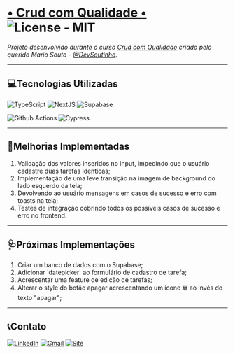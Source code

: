 # [• Crud com Qualidade •](https://crudcomqualidade.io/) ![License - MIT](https://img.shields.io/badge/License-MIT-orange)

_Projeto desenvolvido durante o curso [Crud com Qualidade](https://crudcomqualidade.io/) criado pelo querido Mario Souto - [@DevSoutinho](https://github.com/devsoutinho)._
____

## 💻Tecnologias Utilizadas

![TypeScript](https://img.shields.io/badge/TypeScript-007ACC?style=for-the-badge&logo=typescript&logoColor=white) ![NextJS](https://img.shields.io/badge/next.js-000000?style=for-the-badge&logo=nextdotjs&logoColor=white) ![Supabase](https://img.shields.io/badge/Supabase-181818?style=for-the-badge&logo=supabase&logoColor=white)

![Github Actions](https://img.shields.io/badge/GitHub_Actions-2088FF?style=for-the-badge&logo=github-actions&logoColor=white) ![Cypress](https://img.shields.io/badge/Cypress-17202C?style=for-the-badge&logo=cypress&logoColor=white)
____

## 💊Melhorias Implementadas

1. Validação dos valores inseridos no input, impedindo que o usuário cadastre duas tarefas identicas;
2. Implementação de uma leve transição na imagem de background do lado esquerdo da tela;
3. Devolvendo ao usuário mensagens em casos de sucesso e erro com toasts na tela;
4. Testes de integração cobrindo todos os possíveis casos de sucesso e erro no frontend.

____

## 🩺Próximas Implementações

1. Criar um banco de dados com o Supabase;
2. Adicionar 'datepicker' ao formulário de cadastro de tarefa;
3. Acrescentar uma feature de edição de tarefas;
4. Alterar o style do botão apagar acrescentando um icone 🗑️ ao invés do texto "apagar";

____

## 📞Contato

[![LinkedIn](https://img.shields.io/badge/LinkedIn-0077B5?style=for-the-badge&logo=linkedin&logoColor=white)](https://www.linkedin.com/in/lucastamirfaria/) [![Gmail](https://img.shields.io/badge/Gmail-D14836?style=for-the-badge&logo=gmail&logoColor=white)](mailto:lucastamir@gmail.com) [![Site](https://img.shields.io/badge/website-000000?style=for-the-badge&logo=About.me&logoColor=white)](https://tamirfaria.vercel.app/)
